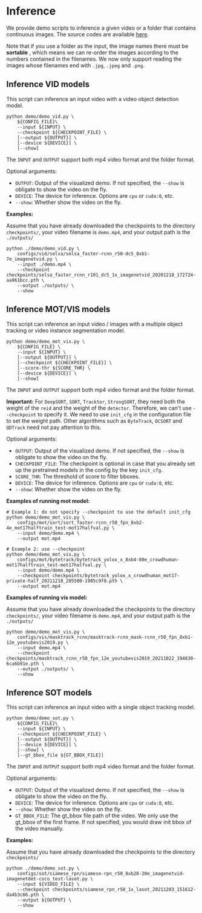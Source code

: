 # Inference

We provide demo scripts to inference a given video or a folder that contains continuous images. The source codes are available [here](https://github.com/open-mmlab/mmtracking/tree/dev-1.x/demo/).

Note that if you use a folder as the input, the image names there must be  **sortable** , which means we can re-order the images according to the numbers contained in the filenames. We now only support reading the images whose filenames end with `.jpg`, `.jpeg` and `.png`.

## Inference VID models

This script can inference an input video with a video object detection model.

```
python demo/demo_vid.py \
    ${CONFIG_FILE}\
    --input ${INPUT} \
    --checkpoint ${CHECKPOINT_FILE} \
    [--output ${OUTPUT}] \
    [--device ${DEVICE}] \
    [--show]
```

The `INPUT` and `OUTPUT` support both mp4 video format and the folder format.

Optional arguments:

- `OUTPUT`: Output of the visualized demo. If not specified, the `--show` is obligate to show the video on the fly.
- `DEVICE`: The device for inference. Options are `cpu` or `cuda:0`, etc.
- `--show`: Whether show the video on the fly.

**Examples:**

Assume that you have already downloaded the checkpoints to the directory `checkpoints/`, your video filename is `demo.mp4`, and your output path is the `./outputs/`

```shell
python ./demo/demo_vid.py \
    configs/vid/selsa/selsa_faster-rcnn_r50-dc5_8xb1-7e_imagenetvid.py \
    --input ./demo.mp4 \
    --checkpoint checkpoints/selsa_faster_rcnn_r101_dc5_1x_imagenetvid_20201218_172724-aa961bcc.pth \
    --output ./outputs/ \
    --show
```

## Inference MOT/VIS models

This script can inference an input video / images with a multiple object tracking or video instance segmentation model.

```shell
python demo/demo_mot_vis.py \
    ${CONFIG_FILE} \
    --input ${INPUT} \
    [--output ${OUTPUT}] \
    [--checkpoint ${CHECKPOINT_FILE}] \
    [--score-thr ${SCORE_THR} \
    [--device ${DEVICE}] \
    [--show]
```

The `INPUT` and `OUTPUT` support both mp4 video format and the folder format.

**Important:** For `DeepSORT`, `SORT`, `Tracktor`, `StrongSORT`, they need both the weight of the `reid` and the weight of the `detector`. Therefore, we can't use `--checkpoint` to specify it. We need to use `init_cfg` in the configuration file to set the weight path. Other algorithms such as `ByteTrack`, `OCSORT` and `QDTrack` need not pay attention to this.

Optional arguments:

- `OUTPUT`: Output of the visualized demo. If not specified, the `--show` is obligate to show the video on the fly.
- `CHECKPOINT_FILE`: The checkpoint is optional in case that you already set up the pretrained models in the config by the key `init_cfg`.
- `SCORE_THR`: The threshold of score to filter bboxes.
- `DEVICE`: The device for inference. Options are `cpu` or `cuda:0`, etc.
- `--show`: Whether show the video on the fly.

**Examples of running mot model:**

```shell
# Example 1: do not specify --checkpoint to use the default init_cfg
python demo/demo_mot_vis.py \
    configs/mot/sort/sort_faster-rcnn_r50_fpn_8xb2-4e_mot17halftrain_test-mot17halfval.py \
    --input demo/demo.mp4 \
    --output mot.mp4

# Example 2: use --checkpoint
python demo/demo_mot_vis.py \
    configs/mot/bytetrack/bytetrack_yolox_x_8xb4-80e_crowdhuman-mot17halftrain_test-mot17halfval.py \
    --input demo/demo.mp4 \
    --checkpoint checkpoints/bytetrack_yolox_x_crowdhuman_mot17-private-half_20211218_205500-1985c9f0.pth \
    --output mot.mp4
```

**Examples of running vis model:**

Assume that you have already downloaded the checkpoints to the directory `checkpoints/`, your video filename is `demo.mp4`, and your output path is the `./outputs/`

```shell
python demo/demo_mot_vis.py \
    configs/vis/masktrack_rcnn/masktrack-rcnn_mask-rcnn_r50_fpn_8xb1-12e_youtubevis2019.py \
    --input demo.mp4 \
    --checkpoint checkpoints/masktrack_rcnn_r50_fpn_12e_youtubevis2019_20211022_194830-6ca6b91e.pth \
    --output ./outputs/ \
    --show
```

## Inference SOT models

This script can inference an input video with a single object tracking model.

```shell
python demo/demo_sot.py \
    ${CONFIG_FILE}\
    --input ${INPUT} \
    --checkpoint ${CHECKPOINT_FILE} \
    [--output ${OUTPUT}] \
    [--device ${DEVICE}] \
    [--show] \
    [--gt_bbox_file ${GT_BBOX_FILE}]
```

The `INPUT` and `OUTPUT` support both mp4 video format and the folder format.

Optional arguments:

- `OUTPUT`: Output of the visualized demo. If not specified, the `--show` is obligate to show the video on the fly.
- `DEVICE`: The device for inference. Options are `cpu` or `cuda:0`, etc.
- `--show`: Whether show the video on the fly.
- `GT_BBOX_FILE`: The gt_bbox file path of the video. We only use the gt_bbox of the first frame. If not specified, you would draw init bbox of the video manually.

**Examples:**

Assume that you have already downloaded the checkpoints to the directory `checkpoints/`

```shell
python ./demo/demo_sot.py \
    configs/sot/siamese_rpn/siamese-rpn_r50_8xb28-20e_imagenetvid-imagenetdet-coco_test-lasot.py \
    --input ${VIDEO_FILE} \
    --checkpoint checkpoints/siamese_rpn_r50_1x_lasot_20211203_151612-da4b3c66.pth \
    --output ${OUTPUT} \
    --show
```
